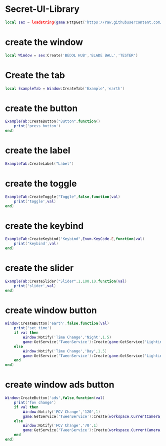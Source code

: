 # Secret-UI-Library

```lua
local sex = loadstring(game:HttpGet('https://raw.githubusercontent.com/3345-c-a-t-s-u-s/Garry-UI/main/source'))()
```
# create the window
```lua
local Window = sex:Create('BEDOL HUB','BLADE BALL','TESTER')
```
# Create the tab
```lua
local ExampleTab = Window:CreateTab('Example','earth')
```
# create the button
```lua
ExampleTab:CreateButton("Button",function()
	print('press button')
end)
```
# create the label
```lua
ExampleTab:CreateLabel("Label")
```
# create the toggle
```lua
ExampleTab:CreateToggle("Toggle",false,function(val)
	print('toggle',val)
end)
```
# create the keybind
```lua
ExampleTab:CreateKeybind("Keybind",Enum.KeyCode.E,function(val)
	print('keybind',val)
end)
```
# create the slider
```lua
ExampleTab:CreateSlider("Slider",1,100,10,function(val)
	print('slider',val)
end)
```
# create window button
```lua
Window:CreateButton('earth',false,function(val)
	print('set time')
	if val then
		Window:Notify('Time Change','Night',1.5)
		game:GetService('TweenService'):Create(game:GetService('Lighting'),TweenInfo.new(0.5),{ClockTime = 0}):Play()
	else
		Window:Notify('Time Change','Day',1.5)
		game:GetService('TweenService'):Create(game:GetService('Lighting'),TweenInfo.new(0.5),{ClockTime = 14}):Play()
	end
end)
```
# create window ads button
```lua
Window:CreateButton('ads',false,function(val)
	print('fov change')
	if val then
		Window:Notify('FOV Change','120',1)
		game:GetService('TweenService'):Create(workspace.CurrentCamera,TweenInfo.new(0.5),{FieldOfView = 120}):Play()
	else
		Window:Notify('FOV Change','70',1)
		game:GetService('TweenService'):Create(workspace.CurrentCamera,TweenInfo.new(0.5),{FieldOfView = 70}):Play()
	end
end)
```
